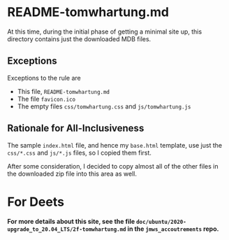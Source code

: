 
# README-tomwhartung.md

At this time, during the initial phase of getting a minimal site up, this directory contains just
the downloaded MDB files.

## Exceptions

Exceptions to the rule are

- This file, `README-tomwhartung.md`
- The file `favicon.ico`
- The empty files `css/tomwhartung.css` and `js/tomwhartung.js`

## Rationale for All-Inclusiveness

The sample `index.html` file, and hence my `base.html` template, use just the `css/*.css` and `js/*.js` files,
so I copied them first.

After some consideration, I decided to copy almost all of the other files in the downloaded zip file into this area as well.

# For Deets

**For more details about this site, see the file `doc/ubuntu/2020-upgrade_to_20.04_LTS/2f-tomwhartung.md`
in the `jmws_accoutrements` repo.**

